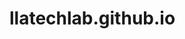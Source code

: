 # llatechlab.github.io

<!DOCTYPE html>
<html lang="en">
  <head>
    <meta charset="UTF-8" />
    <link rel="icon" type="image/svg+xml" href="/favicon.svg" />
    <meta name="viewport" content="width=device-width, initial-scale=1.0" />
    <title>LLA Tech Lab | Laboratory for Tech Innovation</title>
    <script src="https://cdn.tailwindcss.com"></script>
    <script>
      tailwind.config = {
        theme: {
          extend: {
            colors: {
              'primary-blue': '#2D81C7',
              'secondary-navy': '#002E4D',
            },
            fontFamily: {
              sans: ['Inter', 'sans-serif'],
            }
          }
        }
      }
    </script>
    <link rel="preconnect" href="https://fonts.googleapis.com">
    <link rel="preconnect" href="https://fonts.gstatic.com" crossorigin>
    <link href="https://fonts.googleapis.com/css2?family=Inter:wght@400;500;600;700;800;900&display=swap" rel="stylesheet">
    <script type="text/javascript"  src="https://cdn.jsdelivr.net/npm/@emailjs/browser@4/dist/email.min.js">
</script>

<link rel="stylesheet" href="/index.css">
  <script type="importmap">
</script>
  <script type="module" crossorigin src="/assets/index-B4QVA-TL.js"></script>
</head>
  <body class="bg-white">
    <div id="root"></div>
</body>
</html>

